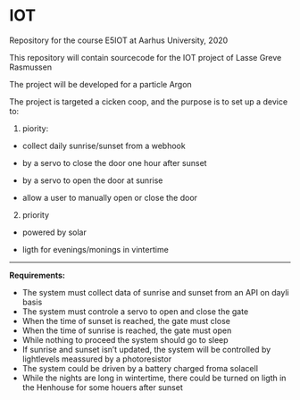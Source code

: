 # IOT
Repository for the course E5IOT at Aarhus University, 2020

This repository will contain sourcecode for the IOT project of Lasse Greve Rasmussen

The project will be developed for a particle Argon

The project is targeted a cicken coop, and the purpose is to set up a device to:


1. piority:

- collect daily sunrise/sunset from a webhook

- by a servo to close the door one hour after sunset

- by a servo to open the door at sunrise

- allow a user to manually open or close the door


2. priority

- powered by solar

- ligth for evenings/monings in vintertime

------------------------------------------------------------------------------------------------

**Requirements:**

- The system must collect data of sunrise and sunset from an API on dayli basis
- The system must controle a servo to open and close the gate
- When the time of sunset is reached, the gate must close
- When the time of sunrise is reached, the gate must open
- While nothing to proceed the system should go to sleep
- If sunrise and sunset isn’t updated, the system will be controlled by lightlevels meassured by a photoresistor
- The system could be driven by a battery charged froma solacell
- While the nights are long in wintertime, there could be turned on ligth in the Henhouse for some houers after sunset
